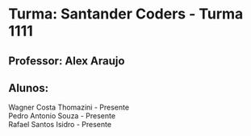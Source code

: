 # Turma: Santander Coders - Turma 1111

## Professor: Alex Araujo

## Alunos: 

Wagner Costa Thomazini  - Presente </br>
Pedro Antonio Souza  - Presente </br>
Rafael Santos Isidro - Presente </br>
